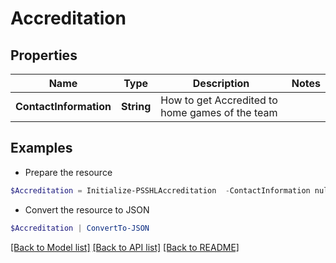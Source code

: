 # Accreditation
## Properties

Name | Type | Description | Notes
------------ | ------------- | ------------- | -------------
**ContactInformation** | **String** | How to get Accredited to home games of the team | 

## Examples

- Prepare the resource
```powershell
$Accreditation = Initialize-PSSHLAccreditation  -ContactInformation null
```

- Convert the resource to JSON
```powershell
$Accreditation | ConvertTo-JSON
```

[[Back to Model list]](../README.md#documentation-for-models) [[Back to API list]](../README.md#documentation-for-api-endpoints) [[Back to README]](../README.md)

